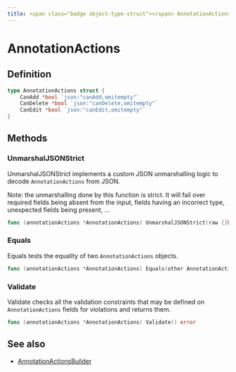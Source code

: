 ```yaml
---
title: <span class="badge object-type-struct"></span> AnnotationActions
---
```

# <span class="badge object-type-struct"></span> AnnotationActions

## Definition

```go
type AnnotationActions struct {
    CanAdd *bool `json:"canAdd,omitempty"`
    CanDelete *bool `json:"canDelete,omitempty"`
    CanEdit *bool `json:"canEdit,omitempty"`
}
```
## Methods

### <span class="badge object-method"></span> UnmarshalJSONStrict

UnmarshalJSONStrict implements a custom JSON unmarshalling logic to decode `AnnotationActions` from JSON.

Note: the unmarshalling done by this function is strict. It will fail over required fields being absent from the input, fields having an incorrect type, unexpected fields being present, …

```go
func (annotationActions *AnnotationActions) UnmarshalJSONStrict(raw []byte) error
```

### <span class="badge object-method"></span> Equals

Equals tests the equality of two `AnnotationActions` objects.

```go
func (annotationActions *AnnotationActions) Equals(other AnnotationActions) bool
```

### <span class="badge object-method"></span> Validate

Validate checks all the validation constraints that may be defined on `AnnotationActions` fields for violations and returns them.

```go
func (annotationActions *AnnotationActions) Validate() error
```

## See also

 * <span class="badge builder"></span> [AnnotationActionsBuilder](./builder-AnnotationActionsBuilder.md)
